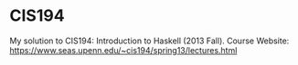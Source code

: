 # CIS194
My solution to CIS194: Introduction to Haskell (2013 Fall).
Course Website: https://www.seas.upenn.edu/~cis194/spring13/lectures.html

